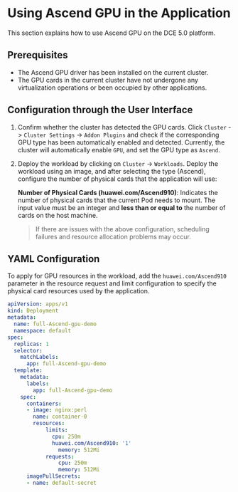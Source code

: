 # Using Ascend GPU in the Application

This section explains how to use Ascend GPU on the DCE 5.0 platform.

## Prerequisites

- The Ascend GPU driver has been installed on the current cluster.
- The GPU cards in the current cluster have not undergone any virtualization operations or been occupied by other applications.

## Configuration through the User Interface

1. Confirm whether the cluster has detected the GPU cards. Click `Cluster` -> `Cluster Settings` -> `Addon Plugins` and check if the corresponding GPU type has been automatically enabled and detected.
   Currently, the cluster will automatically enable `GPU`, and set the GPU type as `Ascend`.

   

2. Deploy the workload by clicking on `Cluster` -> `Workloads`. Deploy the workload using an image, and after selecting the type (Ascend), configure the number of physical cards that the application will use:

   **Number of Physical Cards (huawei.com/Ascend910)**: Indicates the number of physical cards that the current Pod needs to mount. The input value must be an integer and **less than or equal to** the number of cards on the host machine.
   
   

   > If there are issues with the above configuration, scheduling failures and resource allocation problems may occur.

## YAML Configuration

To apply for GPU resources in the workload, add the `huawei.com/Ascend910` parameter in the resource request and limit configuration to specify the physical card resources used by the application.

```yaml
apiVersion: apps/v1
kind: Deployment
metadata:
  name: full-Ascend-gpu-demo
  namespace: default
spec:
  replicas: 1
  selector:
    matchLabels:
      app: full-Ascend-gpu-demo
  template:
    metadata:
      labels:
        app: full-Ascend-gpu-demo
    spec:
      containers:
      - image: nginx:perl
        name: container-0
        resources:
            limits:
              cpu: 250m
              huawei.com/Ascend910: '1'
                memory: 512Mi
            requests:
                cpu: 250m
                memory: 512Mi
      imagePullSecrets:
      - name: default-secret
```
